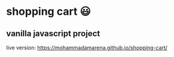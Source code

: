 # shopping cart :smiley:

## vanilla javascript project

live version:  https://mohammadamarena.github.io/shopping-cart/
